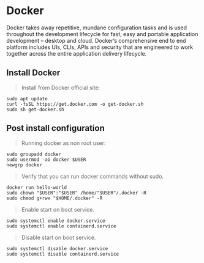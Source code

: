 # Docker

Docker takes away repetitive, mundane configuration tasks and is used throughout the development lifecycle for fast, easy and portable application development – desktop and cloud. Docker’s comprehensive end to end platform includes UIs, CLIs, APIs and security that are engineered to work together across the entire application delivery lifecycle.

## Install Docker

> Install from Docker official site:

```shell
sudo apt update
curl -fsSL https://get.docker.com -o get-docker.sh
sudo sh get-docker.sh
```

## Post install configuration

> Running docker as non root user:

```shell
sudo groupadd docker
sudo usermod -aG docker $USER
newgrp docker
```

> Verify that you can run docker commands without sudo.

```shell
docker run hello-world
sudo chown "$USER":"$USER" /home/"$USER"/.docker -R
sudo chmod g+rwx "$HOME/.docker" -R
```

> Enable start on boot service.

```shell
sudo systemctl enable docker.service
sudo systemctl enable containerd.service
```

> Disable start on boot service.

```shell
sudo systemctl disable docker.service
sudo systemctl disable containerd.service
```
